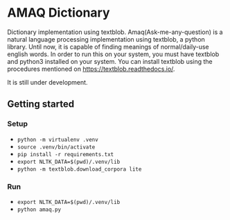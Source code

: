 # AMAQ Dictionary

Dictionary implementation using textblob. Amaq(Ask-me-any-question) is a natural language processing implementation using textblob, a python library. Until now, it is capable of finding meanings of normal/daily-use english words. In order to run this on your system, you must have textblob and python3 installed on your system. You can install textblob using the procedures mentioned on <https://textblob.readthedocs.io/>.  

It is still under development.

## Getting started

### Setup

- `python -m virtualenv .venv`
- `source .venv/bin/activate`
- `pip install -r requirements.txt`
- `export NLTK_DATA=$(pwd)/.venv/lib`
- `python -m textblob.download_corpora lite`

### Run

- `export NLTK_DATA=$(pwd)/.venv/lib`
- `python amaq.py`
